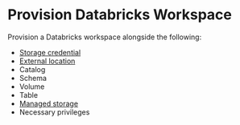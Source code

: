 # Provision Databricks Workspace

Provision a Databricks workspace alongside the following:
- [Storage credential](https://learn.microsoft.com/en-us/azure/databricks/connect/unity-catalog/storage-credentials)
- [External location](https://learn.microsoft.com/en-us/azure/databricks/connect/unity-catalog/external-locations)
- Catalog
- Schema
- Volume
- Table
- [Managed storage](https://learn.microsoft.com/en-us/azure/databricks/connect/unity-catalog/managed-storage)
- Necessary privileges

